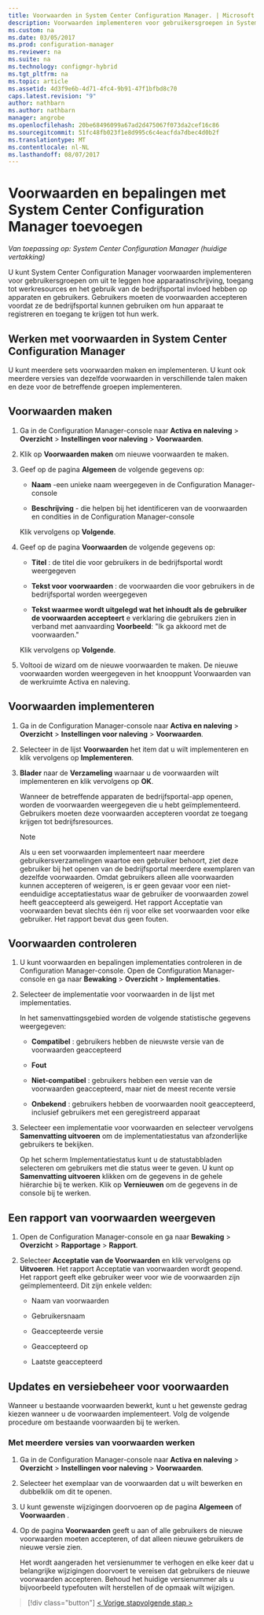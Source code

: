 ```yaml
---
title: Voorwaarden in System Center Configuration Manager. | Microsoft Docs
description: Voorwaarden implementeren voor gebruikersgroepen in System Center Configuration Manager.
ms.custom: na
ms.date: 03/05/2017
ms.prod: configuration-manager
ms.reviewer: na
ms.suite: na
ms.technology: configmgr-hybrid
ms.tgt_pltfrm: na
ms.topic: article
ms.assetid: 4d3f9e6b-4d71-4fc4-9b91-47f1bfbd8c70
caps.latest.revision: "9"
author: nathbarn
ms.author: nathbarn
manager: angrobe
ms.openlocfilehash: 20be68496099a67ad2d475067f073da2cef16c86
ms.sourcegitcommit: 51fc48fb023f1e8d995c6c4eacfda7dbec4d0b2f
ms.translationtype: MT
ms.contentlocale: nl-NL
ms.lasthandoff: 08/07/2017
---
```

# <a name="add-terms-and-conditions-with-system-center-configuration-manager"></a>Voorwaarden en bepalingen met System Center Configuration Manager toevoegen

*Van toepassing op: System Center Configuration Manager (huidige vertakking)*

U kunt System Center Configuration Manager voorwaarden implementeren voor gebruikersgroepen om uit te leggen hoe apparaatinschrijving, toegang tot werkresources en het gebruik van de bedrijfsportal invloed hebben op apparaten en gebruikers. Gebruikers moeten de voorwaarden accepteren voordat ze de bedrijfsportal kunnen gebruiken om hun apparaat te registreren en toegang te krijgen tot hun werk.  

 ## <a name="working-with-terms-and-conditions-policies-in-system-center-configuration-manager"></a>Werken met voorwaarden in System Center Configuration Manager  
 U kunt meerdere sets voorwaarden maken en implementeren. U kunt ook meerdere versies van dezelfde voorwaarden in verschillende talen maken en deze voor de betreffende groepen implementeren.  

## <a name="to-create-a-terms-and-conditions"></a>Voorwaarden maken  

1.  Ga in de Configuration Manager-console naar **Activa en naleving** > **Overzicht** > **Instellingen voor naleving** > **Voorwaarden**.  

2.  Klik op **Voorwaarden maken** om nieuwe voorwaarden te maken.  

3.  Geef op de pagina **Algemeen** de volgende gegevens op:  

    -   **Naam** -een unieke naam weergegeven in de Configuration Manager-console  

    -   **Beschrijving** - die helpen bij het identificeren van de voorwaarden en condities in de Configuration Manager-console  

     Klik vervolgens op **Volgende**.  

4.  Geef op de pagina **Voorwaarden** de volgende gegevens op:  

    -   **Titel** : de titel die voor gebruikers in de bedrijfsportal wordt weergegeven  

    -   **Tekst voor voorwaarden** : de voorwaarden die voor gebruikers in de bedrijfsportal worden weergegeven  

    -   **Tekst waarmee wordt uitgelegd wat het inhoudt als de gebruiker de voorwaarden accepteert** e verklaring die gebruikers zien in verband met aanvaarding **Voorbeeld**: "Ik ga akkoord met de voorwaarden."  

     Klik vervolgens op **Volgende**.  

5.  Voltooi de wizard om de nieuwe voorwaarden te maken. De nieuwe voorwaarden worden weergegeven in het knooppunt Voorwaarden van de werkruimte Activa en naleving.  

## <a name="to-deploy-a-terms-and-conditions"></a>Voorwaarden implementeren  

1.  Ga in de Configuration Manager-console naar **Activa en naleving** > **Overzicht** > **Instellingen voor naleving** > **Voorwaarden**.  

2.  Selecteer in de lijst **Voorwaarden** het item dat u wilt implementeren en klik vervolgens op **Implementeren**.  

3.  **Blader** naar de **Verzameling** waarnaar u de voorwaarden wilt implementeren en klik vervolgens op **OK**.  

     Wanneer de betreffende apparaten de bedrijfsportal-app openen, worden de voorwaarden weergegeven die u hebt geïmplementeerd. Gebruikers moeten deze voorwaarden accepteren voordat ze toegang krijgen tot bedrijfsresources.  

    > [!NOTE]  
    >  Als u een set voorwaarden implementeert naar meerdere gebruikersverzamelingen waartoe een gebruiker behoort, ziet deze gebruiker bij het openen van de bedrijfsportal meerdere exemplaren van dezelfde voorwaarden. Omdat gebruikers alleen alle voorwaarden kunnen accepteren of weigeren, is er geen gevaar voor een niet-eenduidige acceptatiestatus waar de gebruiker de voorwaarden zowel heeft geaccepteerd als geweigerd. Het rapport Acceptatie van voorwaarden bevat slechts één rij voor elke set voorwaarden voor elke gebruiker. Het rapport bevat dus geen fouten.  

## <a name="to-monitor-terms-and-conditions"></a>Voorwaarden controleren  

1.  U kunt voorwaarden en bepalingen implementaties controleren in de Configuration Manager-console. Open de Configuration Manager-console en ga naar **Bewaking** > **Overzicht** > **Implementaties**.  

2.  Selecteer de implementatie voor voorwaarden in de lijst met implementaties.  

     In het samenvattingsgebied worden de volgende statistische gegevens weergegeven:  

    -   **Compatibel** : gebruikers hebben de nieuwste versie van de voorwaarden geaccepteerd  

    -   **Fout**  

    -   **Niet-compatibel** : gebruikers hebben een versie van de voorwaarden geaccepteerd, maar niet de meest recente versie  

    -   **Onbekend** : gebruikers hebben de voorwaarden nooit geaccepteerd, inclusief gebruikers met een geregistreerd apparaat  

3.  Selecteer een implementatie voor voorwaarden en selecteer vervolgens **Samenvatting uitvoeren** om de implementatiestatus van afzonderlijke gebruikers te bekijken.  

     Op het scherm Implementatiestatus kunt u de statustabbladen selecteren om gebruikers met die status weer te geven. U kunt op **Samenvatting uitvoeren** klikken om de gegevens in de gehele hiërarchie bij te werken. Klik op **Vernieuwen** om de gegevens in de console bij te werken.  

## <a name="to-view--a-terms-and-conditions-report"></a>Een rapport van voorwaarden weergeven  

1.  Open de Configuration Manager-console en ga naar **Bewaking** > **Overzicht** > **Rapportage** > **Rapport**.  

2.  Selecteer **Acceptatie van de Voorwaarden** en klik vervolgens op **Uitvoeren**. Het rapport Acceptatie van voorwaarden wordt geopend. Het rapport geeft elke gebruiker weer voor wie de voorwaarden zijn geïmplementeerd. Dit zijn enkele velden:  

    -   Naam van voorwaarden  

    -   Gebruikersnaam  

    -   Geaccepteerde versie  

    -   Geaccepteerd op  

    -   Laatste geaccepteerd  

## <a name="updates-and-version-control-for-terms-and-conditions"></a>Updates en versiebeheer voor voorwaarden  
 Wanneer u bestaande voorwaarden bewerkt, kunt u het gewenste gedrag kiezen wanneer u de voorwaarden implementeert. Volg de volgende procedure om bestaande voorwaarden bij te werken.  

### <a name="how-to-work-with-multiple-versions-of-terms-and-conditions"></a>Met meerdere versies van voorwaarden werken  

1.  Ga in de Configuration Manager-console naar **Activa en naleving** > **Overzicht** > **Instellingen voor naleving** > **Voorwaarden**.  

2.  Selecteer het exemplaar van de voorwaarden dat u wilt bewerken en dubbelklik om dit te openen.  

3.  U kunt gewenste wijzigingen doorvoeren op de pagina **Algemeen** of **Voorwaarden** .  

4.  Op de pagina **Voorwaarden** geeft u aan of alle gebruikers de nieuwe voorwaarden moeten accepteren, of dat alleen nieuwe gebruikers de nieuwe versie zien.  

     Het wordt aangeraden het versienummer te verhogen en elke keer dat u belangrijke wijzigingen doorvoert te vereisen dat gebruikers de nieuwe voorwaarden accepteren. Behoud het huidige versienummer als u bijvoorbeeld typefouten wilt herstellen of de opmaak wilt wijzigen.

> [!div class="button"]
[< Vorige stap](configure-intune-subscription.md)[volgende stap >  ](create-service-connection-point.md)
